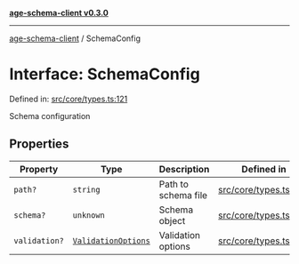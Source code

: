 [**age-schema-client v0.3.0**](../index.md)

***

[age-schema-client](../index.md) / SchemaConfig

# Interface: SchemaConfig

Defined in: [src/core/types.ts:121](https://github.com/standardbeagle/ageSchemaClient/blob/main/src/core/types.ts#L121)

Schema configuration

## Properties

| Property | Type | Description | Defined in |
| ------ | ------ | ------ | ------ |
| <a id="path"></a> `path?` | `string` | Path to schema file | [src/core/types.ts:125](https://github.com/standardbeagle/ageSchemaClient/blob/main/src/core/types.ts#L125) |
| <a id="schema"></a> `schema?` | `unknown` | Schema object | [src/core/types.ts:130](https://github.com/standardbeagle/ageSchemaClient/blob/main/src/core/types.ts#L130) |
| <a id="validation"></a> `validation?` | [`ValidationOptions`](ValidationOptions.md) | Validation options | [src/core/types.ts:135](https://github.com/standardbeagle/ageSchemaClient/blob/main/src/core/types.ts#L135) |
